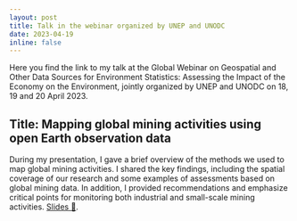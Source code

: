 ```yaml
---
layout: post
title: Talk in the webinar organized by UNEP and UNODC
date: 2023-04-19
inline: false
---
```


Here you find the link to my talk at the Global Webinar on Geospatial and Other Data Sources for Environment Statistics: Assessing the Impact of the Economy on the Environment, jointly organized by UNEP and UNODC on 18, 19 and 20 April 2023. 


## Title: Mapping global mining activities using open Earth observation data
 
During my presentation, I gave a brief overview of the methods we used to map global mining activities. I shared the key findings, including the spatial coverage of our research and some examples of assessments based on global mining data. In addition, I provided recommendations and emphasize critical points for monitoring both industrial and small-scale mining activities. <a href="/assets/talks/2023-04-19-UN" target="_blank">Slides 📎</a>.


